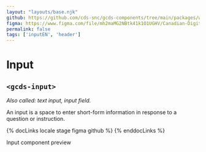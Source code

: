 ```yaml
---
layout: "layouts/base.njk"
github: https://github.com/cds-snc/gcds-components/tree/main/packages/web/src/components/gcds-input
figma: https://www.figma.com/file/mh2maMG2NBtk41k1O1UGHV/Canadian-Digital-Service%E2%80%A8---GC-Design-System?node-id=855%3A2811&t=ciEmm7GYyGAY73zZ-0
permalink: false
tags: ['inputEN', 'header']
---
```


<h1 class="mb-0">Input</h1>
<h2 class="mt-0 mb-400"><code>&lt;gcds-input&gt;</code></h2>

_Also called: text input, input field._

An input is a space to enter short-form information in response to a question or instruction.

{% docLinks locale stage figma github %}
{% enddocLinks %}

<div class="my-500 b-sm b-gray">
  <p class="container-full font-semibold px-300 py-200 bb-sm b-gray bg-light">
    Input component preview
  </p>
  <div class="px-300 pt-400">
    <gcds-input
      input-id="input-example"
      label="Input label"
      hint="Hint / example message."
    >
    </gcds-input>
  </div>
</div>

